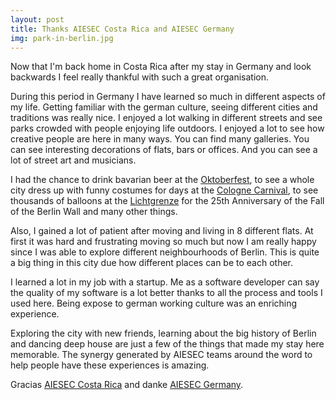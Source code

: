 ```yaml
---
layout: post
title: Thanks AIESEC Costa Rica and AIESEC Germany
img: park-in-berlin.jpg
---
```

Now that I'm back home in Costa Rica after my stay in Germany and look backwards I feel really thankful with such a great organisation.

During this period in Germany I have learned so much in different aspects of my life. Getting familiar with the german culture, seeing different cities and traditions was really nice. I enjoyed a lot walking in different streets and see parks crowded with people enjoying life outdoors. I enjoyed a lot to see how creative people are here in many ways. You can find many galleries. You can see interesting decorations of flats, bars or offices. And you can see a lot of street art and musicians.

I had the chance to drink bavarian beer at the [Oktoberfest](https://www.youtube.com/watch?v=VSTY-Aan7Q0), to see a whole city dress up with funny costumes for days at the [Cologne Carnival](https://www.youtube.com/watch?v=OiG02T6K6kQ), to see thousands of balloons at the [Lichtgrenze](https://www.youtube.com/watch?v=M1F72OGWMDQ) for the 25th Anniversary of the Fall of the Berlin Wall and many other things.

Also, I gained a lot of patient after moving and living in 8 different flats. At first it was hard and frustrating moving so much but now I am really happy since I was able to explore different neighbourhoods of Berlin. This is quite a big thing in this city due how different places can be to each other.

I learned a lot in my job with a startup. Me as a software developer can say the quality of my software is a lot better thanks to all the process and tools I used here. Being expose to german working culture was an enriching experience.

Exploring the city with new friends, learning about the big history of Berlin and dancing deep house are just a few of the things that made my stay here memorable. The synergy generated by AIESEC teams around the word to help people have these experiences is amazing.

Gracias [AIESEC Costa Rica](https://www.facebook.com/aiesecucr) and danke [AIESEC Germany](https://aiesec.de).
